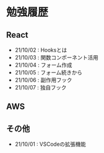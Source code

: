# 勉強履歴

## React
- 21/10/02 : Hooksとは
- 21/10/03 : 関数コンポーネント活用
- 21/10/04 : フォーム作成
- 21/10/05 : フォーム続きから
- 21/10/06 : 副作用フック
- 21/10/07 : 独自フック

## AWS

## その他
- 21/10/01 : VSCodeの拡張機能